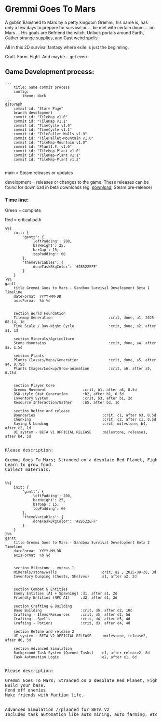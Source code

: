 # Gremmi Goes To Mars

A goblin Banished to Mars by a petty kingdom
Gremmi, his name is, has only a few days to prepare for survival or ... be met with certain doom ... on Mars ...
His goals are
Befriend the witch, Unlock portals around Earth, Gather strange supplies, and Cast weird spells

All in this 2D survival fantasy where exile is just the beginning.

Craft. Farm. Fight. And maybe… get even.

## Game Development process:

```mermaid
---
    title: Game commit process
    config:
        theme: dark
---
gitGraph
    commit id: "Store Page"
    branch development
    commit id: "TileMap v1.0"
    commit id: "TileMap v1.1"
    commit id: "TimeCycle v1.0"
    commit id: "TimeCycle v1.1"
    commit id: "TilePallet-Walls v1.0"
    commit id: "TilePallet-Mountain v1.0"
    commit id: "TileMap-Mountain v1.0"
    commit id: "PlantI.F. v1.0"
    commit id: "TileMap-Plant v1.0"
    commit id: "TileMap-Plant v1.1"
    commit id: "TileMap-Plant v1.2"
     
```


main = Steam releases or updates

development = releases or changes to the game. These releases can be found for download in beta downloads (eg. [download](DownloadGame.md), Steam pre-release)


### Time line:

Green = complete

Red = critical path

```mermaid
%%{
    init: {
        'gantt': {
            'leftPadding': 200,
            'barHeight': 25,
            'barGap': 15,
            'topPadding': 60
        },
        'themeVariables': {
            'doneTaskBkgColor': '#2B522EFF'
        }
    }
}%%
gantt
    title Gremmi Goes to Mars - Sandbox Survival Development Beta 1 Timeline
    dateFormat  YYYY-MM-DD
    axisFormat  %b %d
    
    
    section World Foundation
    Tilemap Generation                          :crit, done, a1, 2025-08-14, 1d
    Time Scale / Day-Night Cycle                :crit, done, a2, after a1, 1d
    
    section Minerals/Agriculture
    Stone Mountains                             :crit, done, a4, after a2, 1.5d
    
    section Plants
    Plants Classes/Maps/Generation              :crit, done, a5, after a4, 0.75d
    Plants Images/Lookup/Grow-animation         :crit, a6, after a5, 0.75d
   
    
    section Player Core
    Gremmi Movement                 :crit, b1, after a6, 0.5d
    D&D-style Stat Generation       :b2, after b1, 0.5d
    Inventory System                :crit, b3, after b1, 2d
    Resource Interaction/Gather     :b5, after b3, 1d
    
    section Refine and release
    Boundaries                               :crit, c1, after b3, 0.5d
    Chunking                                 :crit, c2, after c1, 0.5d
    Saving & Loading                         :crit, milestone, b4, after c2, 1d
    UI system - BETA V1 OFFICIAL RELEASE     :milestone, release1, after b4, 5d
```

<pre>

Rlease description:

Gremmi Goes To Mars; Stranded on a desolate Red Planet, Fighting to survive.
Learn to grow food.
Collect materials.

</pre>

```mermaid
%%{
    init: {
        'gantt': {
            'leftPadding': 200,
            'barHeight': 25,
            'barGap': 15,
            'topPadding': 60
        },
        'themeVariables': {
            'doneTaskBkgColor': '#2B522EFF'
        }
    }
}%%
gantt
    title Gremmi Goes to Mars - Sandbox Survival Development Beta 2 Timeline
    dateFormat  YYYY-MM-DD
    axisFormat  %b %d
    
        
    section Milestone - extras 1
    Minerals/stone/walls                    :crit, a2 , 2025-08-30, 3d
    Inventory Dumping (Chests, Shelves)     :a1, after a2, 2d
    
    
    section Combat & Entities
    Enemy Entities (AI + Spawning) :d1, after a1, 2d
    Friendly Entities (NPC AI)     :d2, after d1, 2d
    
    section Crafting & Building
    Base Building                  :crit, d6, after d2, 10d
    Crafting - Items/Resources     :crit, d5, after d2, 5d
    Crafting - Spells              :crit, d4, after d5, 4d
    Crafting - Potions             :crit, d3, after d4, 4d
    
    section Refine and release 2
    UI system - BETA V2 OFFICIAL RELEASE     :milestone, release2, after d6, 5d
    
    section Advanced Simulation
    Background Task System (Queued Tasks)   :e1, after release2, 8d
    Task Automation Logic                   :e2, after e1, 6d
```
<pre>

Rlease description:

Gremmi Goes To Mars; Stranded on a desolate Red Planet, Fighting to survive.
Build your base.
Fend off enemies.
Make friends with Martian life.


Advanced Simulation //planned for BETA V2
Includes task automation like auto mining, auto farming, etc.

</pre>